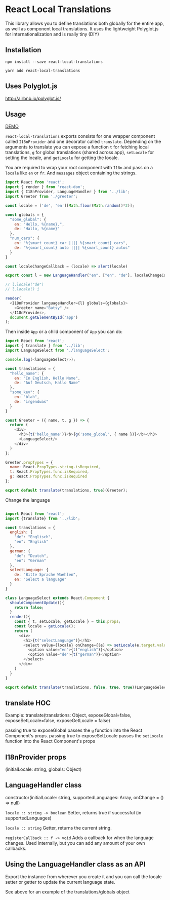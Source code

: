 # React Local Translations
This library allows you to define translations both globally for the entire app, as well as component local translations. It uses the lightweight Polyglot.js for internationalization and is really tiny (DIY)

## Installation

```
npm install --save react-local-translations
```

```
yarn add react-local-translations
```

## Uses Polyglot.js

http://airbnb.io/polyglot.js/

## Usage

[DEMO](https://deedmob.github.io/react-local-translations/example/index.html)

`react-local-translations` exports consists for one wrapper component called `I18nProvider` and one decorator called `translate`. Depending on the arguments to translate you can expose a function `t` for fetching local translations, `g` for global translations (shared across app), `setLocale` for setting the locale, and `getLocale` for getting the locale.

You are required to wrap your root component with `I18n` and pass on a `locale` like `en` or `fr`.
And `messages` object containing the strings.

```js
import React from 'react';
import { render } from 'react-dom';
import { I18nProvider, LanguageHandler } from '../lib';
import Greeter from './greeter';

const locale = ['de', 'en'][Math.floor(Math.random()*2)];

const globals = {
  "some_global": {
    en: "Hello, %{name}.",
    de: "Hallo, %{name}"
  },
  "num_cars": {
    en: "%{smart_count} car |||| %{smart_count} cars",
    de: "%{smart_count} auto |||| %{smart_count} autos"
  }
}

const localeChangeCallback = (locale) => alert(locale)

export const l = new LanguageHandler("en", ["en", "de"], localeChangeCallback);

// l.locale("de")
// l.locale() i

render(
  <I18nProvider languageHandler={l} globals={globals}>
    <Greeter name="Batsy" />
  </I18nProvider>,
  document.getElementById('app')
);
```

Then inside `App` or a child component of `App` you can do:

```js
import React from 'react';
import { translate } from '../lib';
import LanguageSelect from './languageSelect';

console.log(<languageSelect/>);

const translations = {
  "hello_name": {
    en: "In English, Hello Name",
    de: "Auf Deutsch, Hallo Name"
  },
  "some_key": {
    en: "blah",
    de: "irgendwas"
  }
}

const Greeter = ({ name, t, g }) => {
  return (
    <div>
      <h3>{t('hello_name')}<b>{g('some_global', { name })}</b></h3>
      <LanguageSelect/>
    </div>
  )
};

Greeter.propTypes = {
  name: React.PropTypes.string.isRequired,
  t: React.PropTypes.func.isRequired,
  g: React.PropTypes.func.isRequired
};

export default translate(translations, true)(Greeter);

```

Change the language

```js

import React from 'react';
import {translate} from '../lib';

const translations = {
  english: {
    "de": "Englisch",
    "en": "English"
  },
  german: {
    "de": "Deutch",
    "en": "German"
  },
  selectLanguage: {
    de: "Bitte Sprache Waehlen",
    en: "Select a language"
  }
}

class LanguageSelect extends React.Component {
  shouldComponentUpdate(){
    return false;
  }
  render(){
    const { t, setLocale, getLocale } = this.props;
    const locale = getLocale();
    return (
      <div>
        <h1>{t("selectLanguage")}</h1>
        <select value={locale} onChange={(e) => setLocale(e.target.value)}>
          <option value="en">{t("english")}</option>
          <option value="de">{t("german")}</option>
        </select>
      </div>
    )
  }
}

export default translate(translations, false, true, true)(LanguageSelect)

```
## translate HOC

Example:
translate(translations: Object, exposeGlobal=false, exposeSetLocale=false, exposeGetLocale = false)

passing true to exposeGlobal passes the `g` function into the React Component's props.
passing true to exposeSetLocale passes the `setLocale` function into the React Component's props  


## I18nProvider props

(initialLocale: string, globals: Object)

## LanguageHandler class

constructor(initialLocale: string, supportedLanguages: Array<string>, onChange = () => null)

`locale :: string -> boolean`
Setter, returns true if successful (in supportedLanguages)

`locale :: string`
Getter, returns the current string.

`registerCallback :: f -> void`
Adds a callback for when the language changes. Used internally, but you can add any amount of your own callbacks.

## Using the LanguageHandler class as an API

Export the instance from wherever you create it and you can call the locale setter or getter to update the current language state.

See above for an example of the translations/globals object
